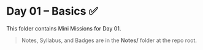 # Day 01 – Basics ✅

This folder contains Mini Missions for Day 01.

> Notes, Syllabus, and Badges are in the **Notes/** folder at the repo root.